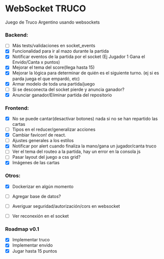 # WebSocket TRUCO

Juego de Truco Argentino usando websockets


### Backend:
- [ ] Más tests/validaciones en socket_events
- [x] Funcionalidad para ir al mazo durante la partida
- [x] Notificar eventos de la partida por el socket (Ej Jugador 1 Gana el Envido/Canta x puntos)
- [x] Mejorar el tema del score(llega hasta 15)
- [x] Mejorar la lógica para determinar de quién es el siguiente turno. (ej si es parda juega el que empardó, etc)
- [x] Armar modelo de toda una partida/juego
- [ ] Si se desconecta del socket pierde y anuncia ganador?
- [x] Anunciar ganador/Eliminar partida del repositorio

### Frontend:
- [x] No se puede cantar(desactivar botones) nada si no se han repartido las cartas
- [ ] Tipos en el reducer/generalizar acciones
- [x] Cambiar favicon! de react.
- [ ] Ajustes generales a los estilos
- [x] Notificar por alert cuando finaliza la mano/gana un jugador/canta truco
- [ ] Ver el tema del routeo a la partida, hay un error en la consola js
- [ ] Pasar layout del juego a css grid?
- [x] Imágenes de las cartas

### Otros:
- [x] Dockerizar en algún momento
- [ ] Agregar base de datos?
- [ ] Averiguar seguridad/autorización/cors en websocket
- [ ] Ver reconexión en el socket


### Roadmap v0.1
- [x] Implementar truco
- [x] Implementar envido
- [x] Jugar hasta 15 puntos

